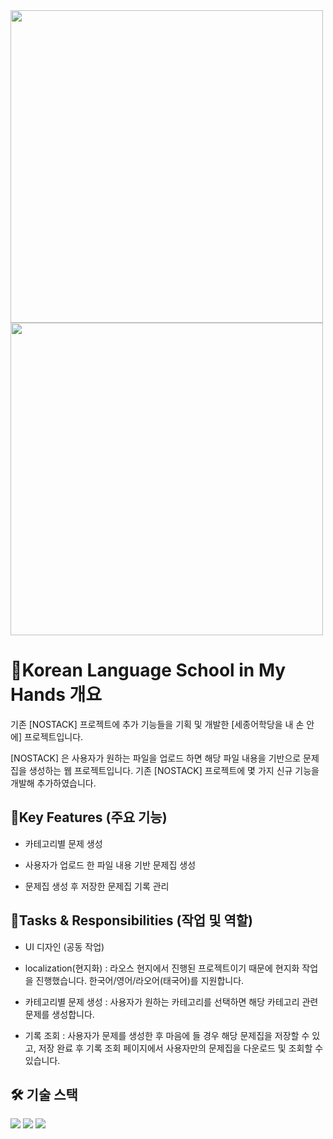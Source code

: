 <img src="https://github.com/user-attachments/assets/e449bc96-f474-4091-b3ab-0f20ead0052b" width="500">
<img src="https://github.com/user-attachments/assets/4cf42c0c-4574-49f4-bec2-0736f5769ff3" width="500">


# 📖Korean Language School in My Hands 개요
기존 [NOSTACK] 프로젝트에 추가 기능들을 기획 및 개발한 [세종어학당을 내 손 안에] 프로젝트입니다.

[NOSTACK] 은 사용자가 원하는 파일을 업로드 하면 해당 파일 내용을 기반으로 문제집을 생성하는 웹 프로젝트입니다. 기존 [NOSTACK] 프로젝트에 몇 가지 신규 기능을 개발해 추가하였습니다.



<h2>🔑Key Features (주요 기능)</h2>

- 카테고리별 문제 생성

- 사용자가 업로드 한 파일 내용 기반 문제집 생성
  
- 문제집 생성 후 저장한 문제집 기록 관리
  

<h2>📒Tasks & Responsibilities (작업 및 역할) </h2>

- UI 디자인 (공동 작업)

- localization(현지화) : 라오스 현지에서 진행된 프로젝트이기 때문에 현지화 작업을 진행했습니다. 한국어/영어/라오어(태국어)를 지원합니다.
 
- 카테고리별 문제 생성 : 사용자가 원하는 카테고리를 선택하면 해당 카테고리 관련 문제를 생성합니다.
 
- 기록 조회 : 사용자가 문제를 생성한 후 마음에 들 경우 해당 문제집을 저장할 수 있고, 저장 완료 후 기록 조회 페이지에서 사용자만의 문제집을 다운로드 및 조회할 수 있습니다.


<h2>🛠 기술 스택</h2>

<img src="https://img.shields.io/badge/Vanilla.js-F7DF1E?style=flat-square&logo=JavaScript&logoColor=white"/> <img src="https://img.shields.io/badge/html-E34F26?style=flat-square&logo=HTML5&logoColor=white"/>
<img src="https://img.shields.io/badge/css-663399?style=flat-square&logo=CSS&logoColor=white"/>

